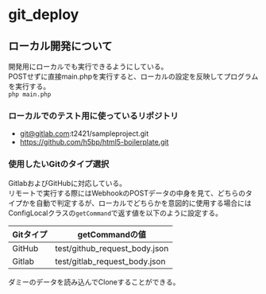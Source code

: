 # git_deploy

## ローカル開発について
開発用にローカルでも実行できるようにしている。  
POSTせずに直接main.phpを実行すると、ローカルの設定を反映してプログラムを実行する。  
`php main.php`  
### ローカルでのテスト用に使っているリポジトリ
+ git@gitlab.com:t2421/sampleproject.git
+ https://github.com/h5bp/html5-boilerplate.git
### 使用したいGitのタイプ選択
GitlabおよびGitHubに対応している。  
リモートで実行する際にはWebhookのPOSTデータの中身を見て、どちらのタイプかを自動で判定するが、ローカルでどちらかを意図的に使用する場合にはConfigLocalクラスの`getCommand`で返す値を以下のように設定する。

|  Gitタイプ  |  getCommandの値  |
| ---- | ---- |
|  GitHub  |  test/github_request_body.json  |
|  Gitlab  |  test/gitlab_request_body.json  |

ダミーのデータを読み込んでCloneすることができる。